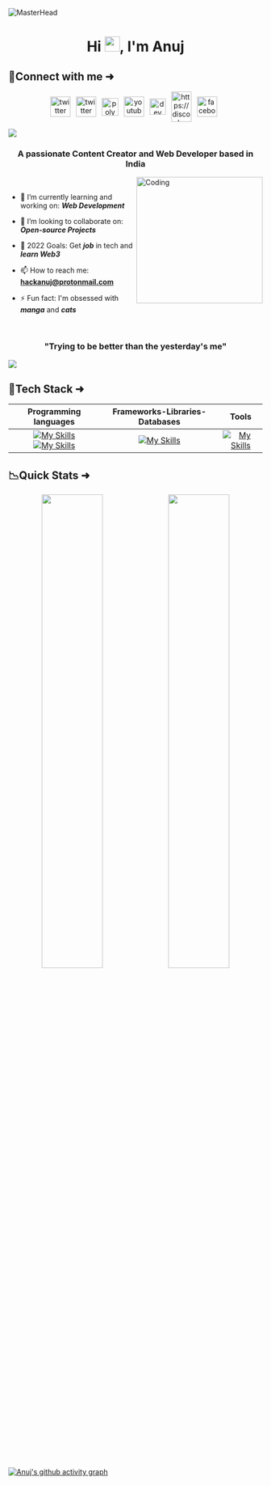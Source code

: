![MasterHead](https://qph.fs.quoracdn.net/main-qimg-fa7b4bdc3b2f73e749e5c2c646d4ae13)

<h1 align="center">Hi <img src="https://raw.githubusercontent.com/MartinHeinz/MartinHeinz/master/wave.gif" width="30px">, I'm Anuj</h1>
<!-- Social Media ICons -->

## **🔗Connect with me ➜**

<div align="center">
  <img align="center" src="https://img.icons8.com/stickers/100/000000/twitter.png" alt="twitter icon" height="40" width="40" />&ensp;
  <img align="center" src="https://img.icons8.com/stickers/100/000000/linkedin.png" alt="twitter icon" height="40" width="40" />&ensp;
  <img align="center" src="https://res.cloudinary.com/exom/image/upload/v1645256228/icons/polywork-removebg-preview_tttifn.png" alt ="polywork icon" height="35" width="33" />&ensp;
  <img align="center" src="https://img.icons8.com/stickers/100/000000/youtube-squared.png" alt="youtube icon" height="40" width="40" />&ensp;
  <img align="center" src="https://d2fltix0v2e0sb.cloudfront.net/dev-rainbow.png" alt="dev icon" height="32" width="32" />&ensp;
  <img align="center" src="https://raw.githubusercontent.com/rahuldkjain/github-profile-readme-generator/master/src/images/icons/Social/discord.svg" alt="https://discord.gg/BKsjdBVW" height="60" width="40" />&ensp;
  <img align="center" src="https://img.icons8.com/stickers/100/000000/facebook.png" alt="facebook icon" height="40" width="40" />&ensp;
</div>

![](https://i.imgur.com/waxVImv.png)

<h3 align="center">A passionate <strong>Content Creator</strong> and <strong>Web Developer</strong> based in India</h3>
<img align="right" alt="Coding" height="250" src="https://c.tenor.com/tHGomflMSuIAAAAd/cat-computer.gif">
<br />

- 🌱 I’m currently learning and working on: **_Web Development_**

- 👯 I’m looking to collaborate on: **_Open-source Projects_**

- 🥅 2022 Goals: Get **_job_** in tech and **_learn Web3_**

- 📫 How to reach me: **hackanuj@protonmail.com**

- ⚡ Fun fact: I'm obsessed with **_manga_** and **_cats_**

<br />
<h3 align="center"><strong>"Trying to be better than the yesterday's me"</strong></h3>

![](https://i.imgur.com/waxVImv.png)

<!-- ## **💻Programming Languages ➜**

<div align="center">
  <img align="center" src="https://img.icons8.com/color/50/000000/javascript--v1.png" alt="Javascript icon" height="45" width="45" />&ensp;
  <img align="center" src="https://img.icons8.com/dusk/50/000000/python.png" alt="python icon" height="40" width="40" />&ensp;
  <img align="center" src="https://img.icons8.com/color/50/000000/html-5--v1.png" alt="html icon" height="43" width="42" />&ensp;
  <img align="center" src="https://img.icons8.com/color/50/000000/css3.png" alt="css icon" height="43" width="42" />&ensp;
  <img align="center" src="https://img.icons8.com/color/50/000000/c-plus-plus-logo.png" alt="c++ icon" height="42" width="42" />&ensp;
  <img align="center" src="https://img.icons8.com/color/50/000000/c-programming.png" alt="c icon" height="42" width="42" />&ensp;
  <img align="center" src="https://img.icons8.com/nolan/64/markdown.png" alt="c icon" height="53" width="45" />&ensp;
</div>

## **📚Frameworks / Libraries / Database ➜**

<div align="center">
  <img src="https://img.icons8.com/color/96/000000/bootstrap.png" alt="bootstrap" width="40" height="40"/>&ensp;
  <img src="https://www.vectorlogo.zone/logos/tailwindcss/tailwindcss-icon.svg" alt="tailwind" width="40" height="40"/>&ensp;
  <img src="https://raw.githubusercontent.com/devicons/devicon/master/icons/sass/sass-original.svg" alt="sass" width="40" height="40"/>&ensp;
  <img src="https://raw.githubusercontent.com/devicons/devicon/master/icons/mysql/mysql-original-wordmark.svg" alt="mysql" width="40" height="40"/>>&ensp;
</div>

## **⚒️Other Tools ➜**

<div align="center">
  <img src="https://img.icons8.com/nolan/96/visual-studio.png" alt="linux" width="40" height="40"/>&ensp;
  <img src="https://www.vectorlogo.zone/logos/figma/figma-icon.svg" alt="figma" width="38" height="38"/>&ensp;
  <img src="https://www.vectorlogo.zone/logos/git-scm/git-scm-icon.svg" alt="git" width="38" height="38"/>&ensp;
  <img src="https://raw.githubusercontent.com/devicons/devicon/master/icons/linux/linux-original.svg" alt="linux" width="37" height="37"/>&ensp;
  <img src="https://img.icons8.com/dusk/128/000000/canva-app.png" alt="canva" width="40" height="40"/>&ensp;
</div> -->
## **📑Tech Stack ➜**
<div align="center">

| **Programming languages** | **Frameworks-Libraries-Databases** |  **Tools** |
| :---:                 |    :----:                      |  :---: |
| [![My Skills](https://skillicons.dev/icons?i=js,html,css,python&theme=light)](https://skillicons.dev)<br/>[![My Skills](https://skillicons.dev/icons?i=c,cpp,md&theme=light)](https://skillicons.dev)                | [![My Skills](https://skillicons.dev/icons?i=bootstrap,tailwind,sass,mysql&theme=light)](https://skillicons.dev)                          | [![My Skills](https://skillicons.dev/icons?i=figma,git,vscode,linux&theme=light)](https://skillicons.dev)   |


</div>

## **📉Quick Stats ➜**

<div align="center">
  <img width="49%" src="https://github-readme-stats.vercel.app/api?username=hacksanuj&show_icons=true&theme=jolly" />
  <img width="49%" src="https://github-readme-streak-stats.herokuapp.com?user=hacksanuj&theme=jolly&date_format=j%20M%5B%20Y%5D" />
</div>

[![Anuj's github activity graph](https://activity-graph.herokuapp.com/graph?username=hacksanuj&bg_color=ffcfe9&color=000000&line=f26ed5&point=fdf7f7&area=true&hide_border=true)](https://github.com/ashutosh00710/github-readme-activity-graph)

